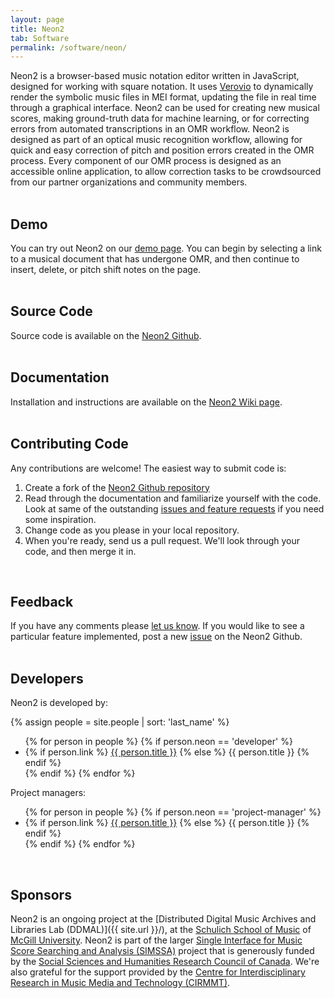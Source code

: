 ```yaml
---
layout: page
title: Neon2
tab: Software
permalink: /software/neon/
---
```


Neon2 is a browser-based music notation editor written in JavaScript, designed for working with square notation. It uses [Verovio](http://www.verovio.org/index.xhtml) to dynamically render the symbolic music files in MEI format, updating the file in real time through a graphical interface. Neon2 can be used for creating new musical scores, making ground-truth data for machine learning, or for correcting errors from automated transcriptions in an OMR workflow. Neon2 is designed as part of an optical music recognition workflow, allowing for quick and easy correction of pitch and position errors created in the OMR process. Every component of our OMR process is designed as an accessible online application, to allow correction tasks to be crowdsourced from our partner organizations and community members.  
<br>

## Demo

You can try out Neon2 on our [demo page](https://ddmal.github.io/Neon2/). You can begin by selecting a link to a musical document that has undergone OMR, and then continue to insert, delete, or pitch shift notes on the page.  
<br>

## Source Code

Source code is available on the [Neon2 Github](https://github.com/DDMAL/Neon2).  
<br>

## Documentation

Installation and instructions are available on the [Neon2 Wiki page](https://github.com/DDMAL/Neon2/wiki).  
<br>

## Contributing Code

Any contributions are welcome! The easiest way to submit code is:

1. Create a fork of the [Neon2 Github repository](https://github.com/DDMAL/Neon2)
2. Read through the documentation and familiarize yourself with the code. Look at same of the outstanding [issues and feature requests](https://github.com/DDMAL/Neon2/issues) if you need some inspiration.
3. Change code as you please in your local repository.
4. When you're ready, send us a pull request. We'll look through your code, and then merge it in.  
<br>

## Feedback

If you have any comments please [let us know](emily.hopkins@mcgill.ca). If you would like to see a particular feature implemented, post a new [issue](https://github.com/DDMAL/Neon2/issues) on the Neon2 Github.  
<br>

## Developers    

Neon2 is developed by:

{% assign people = site.people | sort: 'last_name' %}

<ul class="ulist-html">
{% for person in people %}
  {% if person.neon == 'developer' %}
  <li>
  {% if person.link %}
  <a href="{{ person.link }}">{{ person.title }}</a>
  {% else %}
  {{ person.title }}
  {% endif %}
  </li>
  {% endif %}
{% endfor %}
</ul>

Project managers:

<ul class="ulist-html">
{% for person in people %}
  {% if person.neon == 'project-manager' %}
  <li>
  {% if person.link %}
  <a href="{{ person.link }}">{{ person.title }}</a>
  {% else %}
  {{ person.title }}
  {% endif %}
  </li>
  {% endif %}
{% endfor %}
</ul>

<br>

## Sponsors

Neon2 is an ongoing project at the [Distributed Digital Music Archives and Libraries Lab (DDMAL)]({{ site.url }}/), at the [Schulich School of Music](http://www.mcgill.ca/music) of [McGill University](http://www.mcgill.ca/). Neon2 is part of the larger [Single Interface for Music Score Searching and Analysis (SIMSSA)](http://simssa.ca/) project that is generously funded by the [Social Sciences and Humanities Research Council of Canada](http://www.sshrc-crsh.gc.ca/). We're also grateful for the support provided by the [Centre for Interdisciplinary Research in Music Media and Technology (CIRMMT)](http://www.cirmmt.mcgill.ca/).
